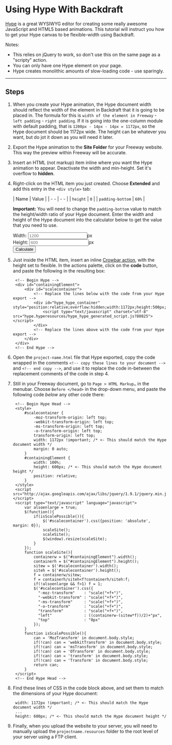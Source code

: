 # Using Hype With Backdraft

<!--[Download example document](http://getbackdraft.com/docs/downloads/hype.zip) (2.6 MB)-->

[Hype](http://tumult.com/hype/) is a great WYSIWYG editor for creating some really awesome JavaScript and HTML5 based animations. This tutorial will instruct you how to get your Hype canvas to be flexible-width using Backdraft.

<aside markdown="1">
Notes:

* This relies on jQuery to work, so don't use this on the same page as a "scripty" action.
* You can only have one Hype element on your page.
* Hype creates monolithic amounts of slow-loading code - use sparingly.

</aside>

---

## Steps

1. When you create your Hype animation, the Hype document width should reflect the width of the element in Backdraft that it is going to be placed in. The formula for this is `width of the element in Freeway` - `left padding` - `right padding`. If it is going into the one-column module with default padding, that is `1200px - 14px - 14px = 1172px`, so the Hype document should be 1172px wide. The height can be whatever you want, but do jot it down as you will need it later.

2. Export the Hype animation to the **Site Folder** for your Freeway website. This way the preview within Freeway will be accurate.

3. Insert an HTML (not markup) item inline where you want the Hype animation to appear. Deactivate the width and min-height. Set it's overflow to **hidden**.

4. Right-click on the HTML item you just created. Choose **Extended** and add this entry in the `<div style>` tab:

	|  Name   |  Value  |
	|   - -   |   - -   |
	| `height` | `0` |
	| `padding-bottom` | `60%` |

	**Important:** You will need to change the `padding-bottom` value to match the height/width ratio of your Hype document. Enter the width and height of the Hype document into the calculator below to get the value that you need to use.

	<aside>
	<form name="Calculator">
	<div>
		<label>Width: <input type="text" id="width" placeholder="1200" onkeyup="validateThis(document.getElementById('width'))"></input>px</label>
	</div>
	<div>
		<label>Height: <input type="text" id="height" placeholder="600" onkeyup="validateThis(document.getElementById('height'))"></input>px</label>
	</div>
	<div>
		<input type="button" value="Calculate" onclick="pxToPercent()"></input>
	</div>
		<span id="result"></span>
	</form>
	<script>
		function pxToPercent() {
			var pxWidth = document.getElementById("width").value;
			var pxHeight = document.getElementById("height").value;
			var percent = pxHeight / pxWidth * 100;
			var solution = Math.ceil(percent * 10000) / 10000;
			document.getElementById("result").innerHTML = "<code>padding-bottom: " + solution + "%</code>";
		};
		function validateThis(toValidate){
			if (/^[0-9]*$/.test(toValidate.value) === true){
				toValidate.className = "valid";
			} else {
				toValidate.className = "invalid";
			}
		}
	</script>
	</aside>

5. Just inside the HTML item, insert an inline [Crowbar action](http://actionsforge.com/actions/view/13-crowbar-inline), with the height set to flexible. In the actions palette, click on the **code** button, and paste the following in the resulting box:

		<!-- Begin Hype -->
		<div id="containingElement">
			<div id="scalecontainer">
				<!-- Replace the lines below with the code from your Hype export -->
				<div id="hype_hype_container" style="position:relative;overflow:hidden;width:1172px;height:500px;">
					<script type="text/javascript" charset="utf-8" src="hype.hyperesources/hype_hype_generated_script.js?80825"></script>
				</div>
				<!-- Replace the lines above with the code from your Hype export -->
			</div>
		</div>
		<!-- End Hype -->

6. Open the `project-name.html` file that Hype exported, copy the code wrapped in the comments `<!-- copy these lines to your document -->` and `<!-- end copy -->`, and use it to replace the code in-between the replacement comments of the code in step 4.

7. Still in your Freeway document, go to `Page > HTML Markup…` in the menubar. Choose `Before </head>` in the drop-down menu, and paste the following code *below* any other code there:

		<!-- Begin Hype Head -->
		<style>
			#scalecontainer {
				-moz-transform-origin: left top;
				-webkit-transform-origin: left top;
				-ms-transform-origin: left top;
				-o-transform-origin: left top;
				transform-origin: left top;
				width: 1172px !important; /* <- This should match the Hype document width */
				margin: 0 auto;
			}
			#containingElement {
				width: 100%;
				height: 600px; /* <- This should match the Hype document height */
				position: relative;
			}
		</style>
		<script src="http://ajax.googleapis.com/ajax/libs/jquery/1.9.1/jquery.min.js"></script>
		<script type="text/javascript" language="javascript">
			var alsoenlarge = true;
			$(function(){
				if(isScalePossible()){
					$('#scalecontainer').css({position: 'absolute', margin: 0});
					scaleSite();
					scaleSite();
					$(window).resize(scaleSite);
				}
			});
			function scaleSite(){
				containerw = $("#containingElement").width();
				containerh = $("#containingElement").height();
				sitew = $('#scalecontainer').width();
				siteh = $('#scalecontainer').height();
				f = containerw/sitew;
				f = containerh/siteh<f?containerh/siteh:f;
				if(!alsoenlarge && f>1) f = 1;
				$('#scalecontainer').css({
				  "-moz-transform"    : "scale("+f+")",
				  "-webkit-transform" : "scale("+f+")",
				  "-ms-transform"     : "scale("+f+")",
				  "-o-transform"      : "scale("+f+")",
				  "transform"         : "scale("+f+")",
				  "left"              : ((containerw-(sitew*f))/2)+"px",
				  "top"               : "0px"
				});
			}
			function isScalePossible(){
				can = 'MozTransform' in document.body.style;
				if(!can) can = 'webkitTransform' in document.body.style;
				if(!can) can = 'msTransform' in document.body.style;
				if(!can) can = 'OTransform' in document.body.style;
				if(!can) can = 'transform' in document.body.style;
				if(!can) can = 'Transform' in document.body.style;
				return can;
			}
		</script>
		<!-- End Hype Head -->

8. Find these lines of CSS in the code block above, and set them to match the dimensions of your Hype document:

		width: 1172px !important; /* <- This should match the Hype document width */
		...
		height: 600px; /* <- This should match the Hype document height */

10. Finally, when you upload the website to your server, you will need to manually upload the `projectname.resources` folder to the root level of your server using a FTP client.
